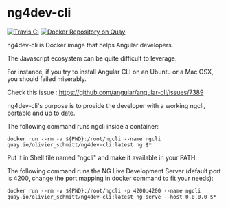 # ng4dev-cli

[![Travis CI](https://travis-ci.org/olivier-schmitt/ng4dev.svg?branch=master)](https://travis-ci.org/olivier-schmitt/elkf4dev)
[![Docker Repository on Quay](https://travis-ci.org/olivier-schmitt/status "Docker Repository on Quay")](https://quay.io/repository/olivier_schmitt/ng4dev-cli)


ng4dev-cli is Docker image that helps Angular developers.

The Javascript ecosystem can be quite difficult to leverage.

For instance, if you try to install Angular CLI on an Ubuntu or a Mac OSX, you should failed miserably.

Check this issue : https://github.com/angular/angular-cli/issues/7389

ng4dev-cli's purpose is to provide the developer with a working ngcli, portable and up to date.

The following command runs ngcli inside a container:
```shell
docker run --rm -v ${PWD}:/root/ngcli --name ngcli quay.io/olivier_schmitt/ng4dev-cli:latest ng $*
``` 

Put it in Shell file named "ngcli" and make it available in your PATH.

The following command runs the NG Live Development Server (default port is 4200, change the port mapping in docker command to fit your needs): 
```shell
docker run --rm -v ${PWD}:/root/ngcli -p 4200:4200 --name ngcli quay.io/olivier_schmitt/ng4dev-cli:latest ng serve --host 0.0.0.0 $*
``` 